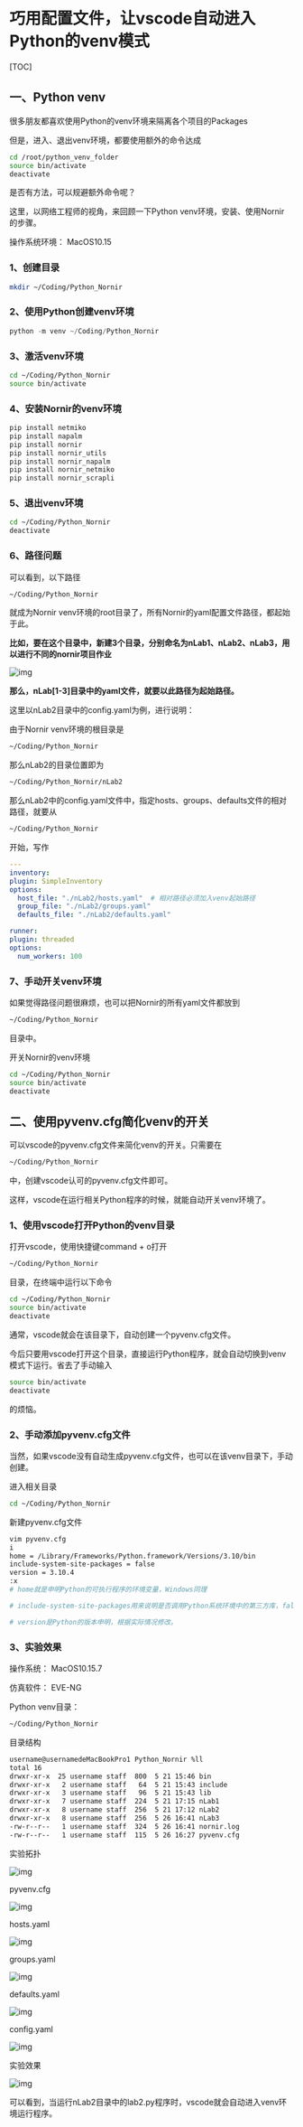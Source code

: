 # 巧用配置文件，让vscode自动进入Python的venv模式

[TOC]

## **一、Python venv**

很多朋友都喜欢使用Python的venv环境来隔离各个项目的Packages

但是，进入、退出venv环境，都要使用额外的命令达成

```bash
cd /root/python_venv_folder
source bin/activate
deactivate
```

是否有方法，可以规避额外命令呢？

这里，以网络工程师的视角，来回顾一下Python venv环境，安装、使用Nornir 的步骤。

操作系统环境： MacOS10.15

### **1、创建目录**

```bash
mkdir ~/Coding/Python_Nornir
```

### **2、使用Python创建venv环境**

```python
python -m venv ~/Coding/Python_Nornir
```

### **3、激活venv环境**

```bash
cd ~/Coding/Python_Nornir
source bin/activate
```

### **4、安装Nornir的venv环境**

```bash
pip install netmiko
pip install napalm
pip install nornir
pip install nornir_utils
pip install nornir_napalm
pip install nornir_netmiko
pip install nornir_scrapli
```

### **5、退出venv环境**

```bash
cd ~/Coding/Python_Nornir
deactivate
```

### **6、路径问题**

可以看到，以下路径

```bash
~/Coding/Python_Nornir
```

就成为Nornir venv环境的root目录了，所有Nornir的yaml配置文件路径，都起始于此。

**比如，要在这个目录中，新建3个目录，分别命名为nLab1、nLab2、nLab3，用以进行不同的nornir项目作业**

![img](https://pic4.zhimg.com/80/v2-0c9c471b851c1732747ec2d56dba0a23_720w.webp)

**那么，nLab[1-3]目录中的yaml文件，就要以此路径为起始路径。**

这里以nLab2目录中的config.yaml为例，进行说明：

由于Nornir venv环境的根目录是

```bash
~/Coding/Python_Nornir
```

那么nLab2的目录位置即为

```bash
~/Coding/Python_Nornir/nLab2
```

那么nLab2中的config.yaml文件中，指定hosts、groups、defaults文件的相对路径，就要从

```bash
~/Coding/Python_Nornir
```

开始，写作

```yaml
---
inventory:
plugin: SimpleInventory
options:
  host_file: "./nLab2/hosts.yaml"  # 相对路径必须加入venv起始路径
  group_file: "./nLab2/groups.yaml"
  defaults_file: "./nLab2/defaults.yaml"

runner:
plugin: threaded
options:
  num_workers: 100
```

### **7、手动开关venv环境**

如果觉得路径问题很麻烦，也可以把Nornir的所有yaml文件都放到

```bash
~/Coding/Python_Nornir
```

目录中。

开关Nornir的venv环境

```bash
cd ~/Coding/Python_Nornir
source bin/activate
deactivate
```

## **二、使用pyvenv.cfg简化venv的开关**

可以vscode的pyvenv.cfg文件来简化venv的开关。只需要在

```bash
~/Coding/Python_Nornir
```

中，创建vscode认可的pyvenv.cfg文件即可。

这样，vscode在运行相关Python程序的时候，就能自动开关venv环境了。

### **1、使用vscode打开Python的venv目录**

打开vscode，使用快捷键command + o打开

```bash
~/Coding/Python_Nornir
```

目录，在终端中运行以下命令

```bash
cd ~/Coding/Python_Nornir
source bin/activate
deactivate
```

通常，vscode就会在该目录下，自动创建一个pyvenv.cfg文件。

今后只要用vscode打开这个目录，直接运行Python程序，就会自动切换到venv模式下运行。省去了手动输入

```bash
source bin/activate
deactivate
```

的烦恼。

### **2、手动添加pyvenv.cfg文件**

当然，如果vscode没有自动生成pyvenv.cfg文件，也可以在该venv目录下，手动创建。

进入相关目录

```bash
cd ~/Coding/Python_Nornir
```

新建pyvenv.cfg文件

```bash
vim pyvenv.cfg
i
home = /Library/Frameworks/Python.framework/Versions/3.10/bin
include-system-site-packages = false
version = 3.10.4
:x
# home就是申明Python的可执行程序的环境变量，Windows同理

# include-system-site-packages用来说明是否调用Python系统环境中的第三方库，false表明只调用venv目录中的第三方库。

# version是Python的版本申明，根据实际情况修改。
```

### **3、实验效果**

操作系统： MacOS10.15.7

仿真软件： EVE-NG

Python venv目录：

```bash
~/Coding/Python_Nornir
```

目录结构

```bash
username@usernamedeMacBookPro1 Python_Nornir %ll
total 16
drwxr-xr-x  25 username staff  800  5 21 15:46 bin
drwxr-xr-x   2 username staff   64  5 21 15:43 include
drwxr-xr-x   3 username staff   96  5 21 15:43 lib
drwxr-xr-x   7 username staff  224  5 21 17:15 nLab1
drwxr-xr-x   8 username staff  256  5 21 17:12 nLab2
drwxr-xr-x   8 username staff  256  5 26 16:41 nLab3
-rw-r--r--   1 username staff  324  5 26 16:41 nornir.log
-rw-r--r--   1 username staff  115  5 26 16:27 pyvenv.cfg
```

实验拓扑

![img](https://pic2.zhimg.com/80/v2-0ad9744ed76989d0668ace2c559be421_720w.webp)

pyvenv.cfg

![img](https://pic4.zhimg.com/80/v2-613c52d8ba00e60bcb3e5a6d0102c287_720w.webp)

hosts.yaml

![img](https://pic4.zhimg.com/80/v2-7e058651b4c7c40f68c7c5c05bca0777_720w.webp)

groups.yaml

![img](https://pic2.zhimg.com/80/v2-a0f5dfd3da220c9beb6d4a19477e06f5_720w.webp)

defaults.yaml

![img](https://pic4.zhimg.com/80/v2-96756bbac3138d3f710530a6ad6ed1b3_720w.webp)

config.yaml

![img](https://pic1.zhimg.com/80/v2-45338429520c73cf10aff615ee071a48_720w.webp)

实验效果

![img](https://pic3.zhimg.com/80/v2-305a94b513e468d51de7cf5a27209992_720w.webp)

可以看到，当运行nLab2目录中的lab2.py程序时，vscode就会自动进入venv环境运行程序。